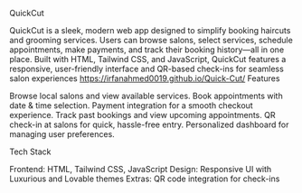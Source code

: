QuickCut

QuickCut is a sleek, modern web app designed to simplify booking haircuts and grooming services. Users can browse salons, select services, schedule appointments, make payments, and track their booking history—all in one place.
Built with HTML, Tailwind CSS, and JavaScript, QuickCut features a responsive, user-friendly interface and QR-based check-ins for seamless salon experiences
https://irfanahmed0019.github.io/Quick-Cut/
Features

Browse local salons and view available services.
Book appointments with date & time selection.
Payment integration for a smooth checkout experience.
Track past bookings and view upcoming appointments.
QR check-in at salons for quick, hassle-free entry.
Personalized dashboard for managing user preferences.

Tech Stack

Frontend: HTML, Tailwind CSS, JavaScript
Design: Responsive UI with Luxurious and Lovable themes
Extras: QR code integration for check-ins
